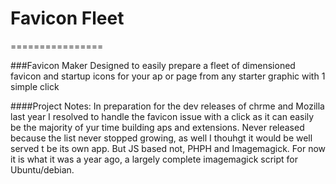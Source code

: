 # Favicon Fleet
================

###Favicon Maker
Designed to easily prepare a fleet of dimensioned favicon and startup icons for your ap or page from any starter graphic with 1 simple click

####Project Notes: 
In preparation for the dev releases of chrme and Mozilla last year I resolved to handle the favicon issue with a click as it can easily be the majority of yur time building aps and extensions. Never released because the list never stopped growing, as well I thouhgt it would be well served t be its own app. But JS based not, PHPH and Imagemagick. For now it is what it was a year ago, a largely complete imagemagick script for Ubuntu/debian.

